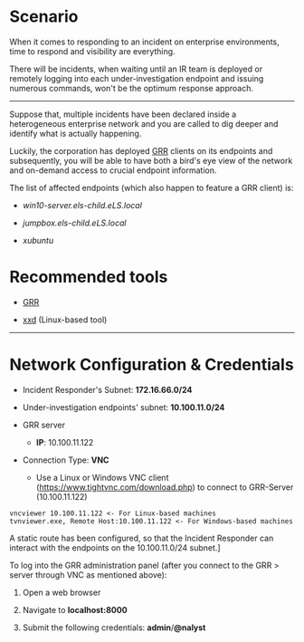 # Scenario

When it comes to responding to an incident on enterprise environments, time to respond and visibility are everything.

There will be incidents, when waiting until an IR team is deployed or remotely logging into each under-investigation endpoint and issuing numerous commands, won't be the optimum response approach.

---

Suppose that, multiple incidents have been declared inside a heterogeneous enterprise network and you are called to dig deeper and identify what is actually happening.

Luckily, the corporation has deployed [GRR](https://github.com/google/grr) clients on its endpoints and subsequently, you will be able to have both a bird's eye view of the network and on-demand access to crucial endpoint information.

The list of affected endpoints (which also happen to feature a GRR client) is:

-   _win10-server.els-child.eLS.local_
    
-   _jumpbox.els-child.eLS.local_
    
-   _xubuntu_

# Recommended tools

-   [GRR](https://github.com/google/grr)
    
-   [xxd](http://manpages.ubuntu.com/manpages/trusty/man1/xxd.1.html) (Linux-based tool)
    
<hr>

# Network Configuration & Credentials

-   Incident Responder's Subnet: **172.16.66.0/24**
    
-   Under-investigation endpoints' subnet: **10.100.11.0/24**
    
-   GRR server
    
    -   **IP**: 10.100.11.122
-   Connection Type: **VNC**
    
    -   Use a Linux or Windows VNC client (https://www.tightvnc.com/download.php) to connect to GRR-Server (10.100.11.122)

```
vncviewer 10.100.11.122 <- For Linux-based machines
tvnviewer.exe, Remote Host:10.100.11.122 <- For Windows-based machines
```

A static route has been configured, so that the Incident Responder can interact with the endpoints on the 10.100.11.0/24 subnet.]

To log into the GRR administration panel (after you connect to the GRR > server through VNC as mentioned above):

1.  Open a web browser
    
2.  Navigate to **localhost:8000**
    
3.  Submit the following credentials: **admin**/**@nalyst**